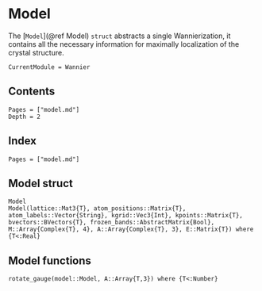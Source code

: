 # Model

The [`Model`](@ref Model) `struct` abstracts a single Wannierization, it contains all the necessary
information for maximally localization of the crystal structure.

```@meta
CurrentModule = Wannier
```

## Contents

```@contents
Pages = ["model.md"]
Depth = 2
```

## Index

```@index
Pages = ["model.md"]
```

## Model struct

```@docs
Model
Model(lattice::Mat3{T}, atom_positions::Matrix{T}, atom_labels::Vector{String}, kgrid::Vec3{Int}, kpoints::Matrix{T}, bvectors::BVectors{T}, frozen_bands::AbstractMatrix{Bool}, M::Array{Complex{T}, 4}, A::Array{Complex{T}, 3}, E::Matrix{T}) where {T<:Real}
```

## Model functions

```@docs
rotate_gauge(model::Model, A::Array{T,3}) where {T<:Number}
```
